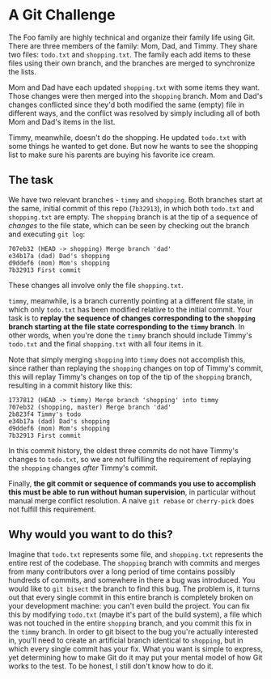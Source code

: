 # A Git Challenge

The Foo family are highly technical and organize their family life using Git. There are three members of the family: Mom, Dad, and Timmy. They share two files: `todo.txt` and `shopping.txt`. The family each add items to these files using their own branch, and the branches are merged to synchronize the lists.

Mom and Dad have each updated `shopping.txt` with some items they want. Those changes were then merged into the `shopping` branch. Mom and Dad's changes conflicted since they'd both modified the same (empty) file in different ways, and the conflict was resolved by simply including all of both Mom and Dad's items in the list.

Timmy, meanwhile, doesn't do the shopping. He updated `todo.txt` with some things he wanted to get done. But now he wants to see the shopping list to make sure his parents are buying his favorite ice cream.

## The task

We have two relevant branches - `timmy` and `shopping`. Both branches start at the same, initial commit of this repo (`7b32913`), in which both `todo.txt` and `shopping.txt` are empty. The `shopping` branch is at the tip of a sequence of *changes* to the file state, which can be seen by checking out the branch and executing `git log`:

```
707eb32 (HEAD -> shopping) Merge branch 'dad'
e34b17a (dad) Dad's shopping
d9ddef6 (mom) Mom's shopping
7b32913 First commit
```

These changes all involve only the file `shopping.txt`.

`timmy`, meanwhile, is a branch currently pointing at a different file state, in which only `todo.txt` has been modified relative to the initial commit. Your task is to **replay the sequence of changes corresponding to the `shopping` branch starting at the file state corresponding to the `timmy` branch**. In other words, when you're done the `timmy` branch should include Timmy's `todo.txt` and the final `shopping.txt` with all four items in it.

Note that simply merging `shopping` into `timmy` does not accomplish this, since rather than replaying the `shopping` changes on top of Timmy's commit, this will replay Timmy's changes on top of the tip of the `shopping` branch, resulting in a commit history like this:

```
1737812 (HEAD -> timmy) Merge branch 'shopping' into timmy
707eb32 (shopping, master) Merge branch 'dad'
2b823f4 Timmy's todo
e34b17a (dad) Dad's shopping
d9ddef6 (mom) Mom's shopping
7b32913 First commit
```

In this commit history, the oldest three commits do not have Timmy's changes to `todo.txt`, so we are not fulfilling the requirement of replaying the `shopping` changes *after* Timmy's commit.

Finally, **the git commit or sequence of commands you use to accomplish this must be able to run without human supervision**, in particular without manual merge conflict resolution. A naive `git rebase` or `cherry-pick` does not fulfill this requirement.

## Why would you want to do this?

Imagine that `todo.txt` represents some file, and `shopping.txt` represents the entire rest of the codebase. The `shopping` branch with commits and merges from many contributors over a long period of time contains possibly hundreds of commits, and somewhere in there a bug was introduced. You would like to `git bisect` the branch to find this bug. The problem is, it turns out that every single commit in this entire branch is completely broken on your development machine: you can't even build the project. You can fix this by modifying `todo.txt` (maybe it's part of the build system), a file which was not touched in the entire `shopping` branch, and you commit this fix in the `timmy` branch. In order to git bisect to the bug you're actually interested in, you'll need to create an artificial branch identical to `shopping`, but in which every single commit has your fix. What you want is simple to express, yet determining how to make Git do it may put your mental model of how Git works to the test. To be honest, I still don't know how to do it.